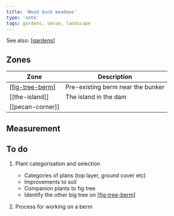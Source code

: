 ```yaml
---
title: 'Wood duck meadows'
type: 'note'
tags: gardens, sense, landscape
---
```


See also: [[gardens]]

## Zones

| Zone | Description |
| --- | --- |
| [[fig-tree-berm]] | Pre-existing berm near the bunker |
| [[the-island]] | The island in the dam |
| [[pecan-corner]] | |

## Measurement


## To do

1. Plant categorisation and selection

    - Categories of plans (top layer, ground cover etc)
    - Improvements to soil
    - Companion plants to fig tree
    - Identify the other big tree on [[fig-tree-berm]]

2. Process for working on a berm


[//begin]: # "Autogenerated link references for markdown compatibility"
[gardens]: gardens "Gardens"
[fig-tree-berm]: fig-tree-berm "Fig tree berm"
[//end]: # "Autogenerated link references"